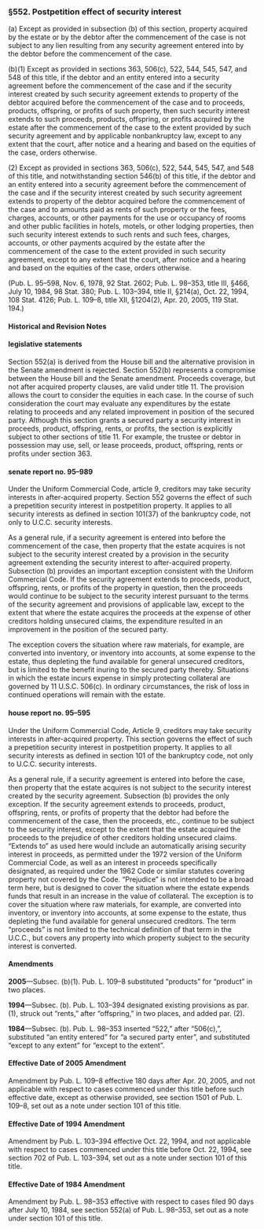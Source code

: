 ### §552. Postpetition effect of security interest ###

(a) Except as provided in subsection (b) of this section, property acquired by the estate or by the debtor after the commencement of the case is not subject to any lien resulting from any security agreement entered into by the debtor before the commencement of the case.

(b)(1) Except as provided in sections 363, 506(c), 522, 544, 545, 547, and 548 of this title, if the debtor and an entity entered into a security agreement before the commencement of the case and if the security interest created by such security agreement extends to property of the debtor acquired before the commencement of the case and to proceeds, products, offspring, or profits of such property, then such security interest extends to such proceeds, products, offspring, or profits acquired by the estate after the commencement of the case to the extent provided by such security agreement and by applicable nonbankruptcy law, except to any extent that the court, after notice and a hearing and based on the equities of the case, orders otherwise.

(2) Except as provided in sections 363, 506(c), 522, 544, 545, 547, and 548 of this title, and notwithstanding section 546(b) of this title, if the debtor and an entity entered into a security agreement before the commencement of the case and if the security interest created by such security agreement extends to property of the debtor acquired before the commencement of the case and to amounts paid as rents of such property or the fees, charges, accounts, or other payments for the use or occupancy of rooms and other public facilities in hotels, motels, or other lodging properties, then such security interest extends to such rents and such fees, charges, accounts, or other payments acquired by the estate after the commencement of the case to the extent provided in such security agreement, except to any extent that the court, after notice and a hearing and based on the equities of the case, orders otherwise.

(Pub. L. 95–598, Nov. 6, 1978, 92 Stat. 2602; Pub. L. 98–353, title III, §466, July 10, 1984, 98 Stat. 380; Pub. L. 103–394, title II, §214(a), Oct. 22, 1994, 108 Stat. 4126; Pub. L. 109–8, title XII, §1204(2), Apr. 20, 2005, 119 Stat. 194.)

#### Historical and Revision Notes ####

#### legislative statements ####

Section 552(a) is derived from the House bill and the alternative provision in the Senate amendment is rejected. Section 552(b) represents a compromise between the House bill and the Senate amendment. Proceeds coverage, but not after acquired property clauses, are valid under title 11. The provision allows the court to consider the equities in each case. In the course of such consideration the court may evaluate any expenditures by the estate relating to proceeds and any related improvement in position of the secured party. Although this section grants a secured party a security interest in proceeds, product, offspring, rents, or profits, the section is explicitly subject to other sections of title 11. For example, the trustee or debtor in possession may use, sell, or lease proceeds, product, offspring, rents or profits under section 363.

#### senate report no. 95–989 ####

Under the Uniform Commercial Code, article 9, creditors may take security interests in after-acquired property. Section 552 governs the effect of such a prepetition security interest in postpetition property. It applies to all security interests as defined in section 101(37) of the bankruptcy code, not only to U.C.C. security interests.

As a general rule, if a security agreement is entered into before the commencement of the case, then property that the estate acquires is not subject to the security interest created by a provision in the security agreement extending the security interest to after-acquired property. Subsection (b) provides an important exception consistent with the Uniform Commercial Code. If the security agreement extends to proceeds, product, offspring, rents, or profits of the property in question, then the proceeds would continue to be subject to the security interest pursuant to the terms of the security agreement and provisions of applicable law, except to the extent that where the estate acquires the proceeds at the expense of other creditors holding unsecured claims, the expenditure resulted in an improvement in the position of the secured party.

The exception covers the situation where raw materials, for example, are converted into inventory, or inventory into accounts, at some expense to the estate, thus depleting the fund available for general unsecured creditors, but is limited to the benefit inuring to the secured party thereby. Situations in which the estate incurs expense in simply protecting collateral are governed by 11 U.S.C. 506(c). In ordinary circumstances, the risk of loss in continued operations will remain with the estate.

#### house report no. 95–595 ####

Under the Uniform Commercial Code, Article 9, creditors may take security interests in after-acquired property. This section governs the effect of such a prepetition security interest in postpetition property. It applies to all security interests as defined in section 101 of the bankruptcy code, not only to U.C.C. security interests.

As a general rule, if a security agreement is entered into before the case, then property that the estate acquires is not subject to the security interest created by the security agreement. Subsection (b) provides the only exception. If the security agreement extends to proceeds, product, offspring, rents, or profits of property that the debtor had before the commencement of the case, then the proceeds, etc., continue to be subject to the security interest, except to the extent that the estate acquired the proceeds to the prejudice of other creditors holding unsecured claims. “Extends to” as used here would include an automatically arising security interest in proceeds, as permitted under the 1972 version of the Uniform Commercial Code, as well as an interest in proceeds specifically designated, as required under the 1962 Code or similar statutes covering property not covered by the Code. “Prejudice” is not intended to be a broad term here, but is designed to cover the situation where the estate expends funds that result in an increase in the value of collateral. The exception is to cover the situation where raw materials, for example, are converted into inventory, or inventory into accounts, at some expense to the estate, thus depleting the fund available for general unsecured creditors. The term “proceeds” is not limited to the technical definition of that term in the U.C.C., but covers any property into which property subject to the security interest is converted.

#### Amendments ####

**2005**—Subsec. (b)(1). Pub. L. 109–8 substituted “products” for “product” in two places.

**1994**—Subsec. (b). Pub. L. 103–394 designated existing provisions as par. (1), struck out “rents,” after “offspring,” in two places, and added par. (2).

**1984**—Subsec. (b). Pub. L. 98–353 inserted “522,” after “506(c),”, substituted “an entity entered” for “a secured party enter”, and substituted “except to any extent” for “except to the extent”.

#### Effective Date of 2005 Amendment ####

Amendment by Pub. L. 109–8 effective 180 days after Apr. 20, 2005, and not applicable with respect to cases commenced under this title before such effective date, except as otherwise provided, see section 1501 of Pub. L. 109–8, set out as a note under section 101 of this title.

#### Effective Date of 1994 Amendment ####

Amendment by Pub. L. 103–394 effective Oct. 22, 1994, and not applicable with respect to cases commenced under this title before Oct. 22, 1994, see section 702 of Pub. L. 103–394, set out as a note under section 101 of this title.

#### Effective Date of 1984 Amendment ####

Amendment by Pub. L. 98–353 effective with respect to cases filed 90 days after July 10, 1984, see section 552(a) of Pub. L. 98–353, set out as a note under section 101 of this title.